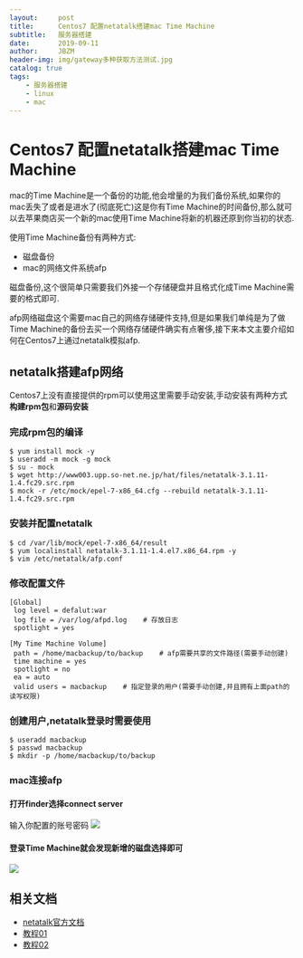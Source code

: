 ```yaml
---
layout:     post
title:      Centos7 配置netatalk搭建mac Time Machine
subtitle:   服务器搭建
date:       2019-09-11
author:     JBZM
header-img: img/gateway多种获取方法测试.jpg
catalog: true
tags:
    - 服务器搭建
    - linux
    - mac
---
```


# Centos7 配置netatalk搭建mac Time Machine

mac的Time Machine是一个备份的功能,他会增量的为我们备份系统,如果你的mac丢失了或者是进水了(彻底死亡)这是你有Time Machine的时间备份,那么就可以去苹果商店买一个新的mac使用Time Machine将新的机器还原到你当初的状态.

使用Time Machine备份有两种方式:

- 磁盘备份
- mac的网络文件系统afp

磁盘备份,这个很简单只需要我们外接一个存储硬盘并且格式化成Time Machine需要的格式即可.

afp网络磁盘这个需要mac自己的网络存储硬件支持,但是如果我们单纯是为了做Time Machine的备份去买一个网络存储硬件确实有点奢侈,接下来本文主要介绍如何在Centos7上通过netatalk模拟afp.

## netatalk搭建afp网络

Centos7上没有直接提供的rpm可以使用这里需要手动安装,手动安装有两种方式**构建rpm包**和**源码安装**

### 完成rpm包的编译

```shell
$ yum install mock -y
$ useradd -m mock -g mock
$ su - mock
$ wget http://www003.upp.so-net.ne.jp/hat/files/netatalk-3.1.11-1.4.fc29.src.rpm 
$ mock -r /etc/mock/epel-7-x86_64.cfg --rebuild netatalk-3.1.11-1.4.fc29.src.rpm
```

### 安装并配置netatalk

```shell
$ cd /var/lib/mock/epel-7-x86_64/result
$ yum localinstall netatalk-3.1.11-1.4.el7.x86_64.rpm -y
$ vim /etc/netatalk/afp.conf
```

### 修改配置文件

```
[Global]
 log level = defalut:war
 log file = /var/log/afpd.log    # 存放日志
 spotlight = yes

[My Time Machine Volume]
 path = /home/macbackup/to/backup    # afp需要共享的文件路径(需要手动创建)
 time machine = yes
 spotlight = no
 ea = auto
 valid users = macbackup    # 指定登录的用户(需要手动创建,并且拥有上面path的读写权限)
```

### 创建用户,netatalk登录时需要使用

```shell
$ useradd macbackup
$ passwd macbackup
$ mkdir -p /home/macbackup/to/backup
```

### mac连接afp

#### 打开**finder**选择**connect server**

输入你配置的账号密码
![](http://ww3.sinaimg.cn/large/006y8mN6ly1g6741t71cjj30d7067glq.jpg)

#### 登录Time Machine就会发现新增的磁盘选择即可

![](http://ww3.sinaimg.cn/large/006y8mN6ly1g67445hks7j30mc07qdhp.jpg)

## 相关文档

- [netatalk官方文档](http://netatalk.sourceforge.net/3.1/htmldocs/afp.conf.5.html)
- [教程01](https://blog.51cto.com/penguintux/2318250)
- [教程02](https://blog.csdn.net/baidu_38741636/article/details/79241638)